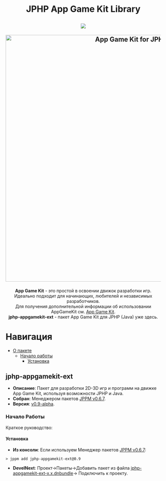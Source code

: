 <h1 align="center">JPHP App Game Kit Library</h1>
<h2 align="center">  

<img src="https://img.shields.io/badge/made%20by-FibonacciFox-blue.svg" >

<!--lint disable no-literal-urls-->  
<p align="center">
  <a href="https://github.com/FibonacciFox/jphp-appgamekit-ext">
    <img
      alt="App Game Kit for JPHP"
      src="https://dl.dropboxusercontent.com/s/9tyzk5e4iaa9ay7/Game%20Engine.svg?dl=0"
      width="800"
    />
  </a>
</p>
 
</h2>

<p align="center">
<b>App Game Kit</b> - это простой в освоении движок разработки игр.<br> 
Идеально подходит для начинающих, любителей и независимых разработчиков.<br>
Для получения дополнительной информации об использовании AppGameKit см. <a href="https://www.appgamekit.com/">App Game Kit</a>.<br>
<b>jphp-appgamekit-ext</b> - пакет App Game Kit для JPHP (Java) уже здесь.
</p>

# Навигация

* [О пакете](#jphp-appgamekit-ext)
  * [Начало работы](#начало-работы)
    * [Установка](#установка)

## jphp-appgamekit-ext
* **Описание**: Пакет для разработки 2D-3D игр и программ на движке App Game Kit, используя возможности JPHP и Java.
* **Собран**: Менеджером пакетов [JPPM v0.6.7](https://github.com/jphp-group/jphp/releases).  
* **Версия**: [v0.9-alpha](https://github.com/FibonacciFox/jphp-appgamekit-ext).

### Начало Работы
Краткое руководство:
#### Установка
* **Из консоли**: Если используем Менеджер пакетов [JPPM v0.6.7](https://github.com/jphp-group/jphp/releases):
```console
> jppm add jphp-appgamekit-ext@0.9
```
* **DevelNext**: Проект->Пакеты->Добавить пакет из файла [jphp-appgamekit-ext-x.x.dnbundle](https://github.com/FibonacciFox/jphp-appgamekit-ext/releases)->
Подключить к проекту.




